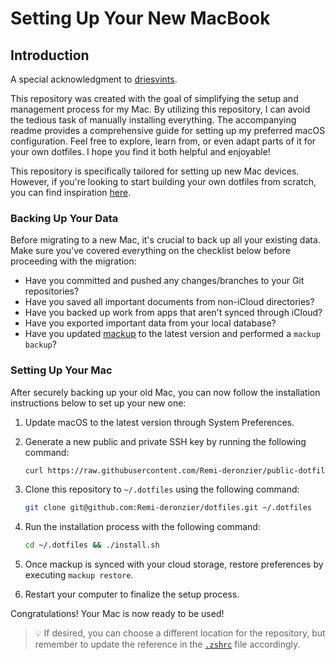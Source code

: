 # Setting Up Your New MacBook

## Introduction

A special acknowledgment to [driesvints](https://github.com/driesvints/dotfiles).

This repository was created with the goal of simplifying the setup and management process for my Mac. By utilizing this repository, I can avoid the tedious task of manually installing everything. The accompanying readme provides a comprehensive guide for setting up my preferred macOS configuration. Feel free to explore, learn from, or even adapt parts of it for your own dotfiles. I hope you find it both helpful and enjoyable!

This repository is specifically tailored for setting up new Mac devices. However, if you're looking to start building your own dotfiles from scratch, you can find inspiration [here](https://github.com/driesvints/dotfiles).

### Backing Up Your Data

Before migrating to a new Mac, it's crucial to back up all your existing data. Make sure you've covered everything on the checklist below before proceeding with the migration:

- Have you committed and pushed any changes/branches to your Git repositories?
- Have you saved all important documents from non-iCloud directories?
- Have you backed up work from apps that aren't synced through iCloud?
- Have you exported important data from your local database?
- Have you updated [mackup](https://github.com/lra/mackup) to the latest version and performed a `mackup backup`?

### Setting Up Your Mac

After securely backing up your old Mac, you can now follow the installation instructions below to set up your new one:

1. Update macOS to the latest version through System Preferences.
2. Generate a new public and private SSH key by running the following command:

   ```zsh
   curl https://raw.githubusercontent.com/Remi-deronzier/public-dotfiles/main/ssh.sh | sh -s "<your-email-address>"
   ```

3. Clone this repository to `~/.dotfiles` using the following command:

   ```zsh
   git clone git@github.com:Remi-deronzier/dotfiles.git ~/.dotfiles
   ```

4. Run the installation process with the following command:

   ```zsh
   cd ~/.dotfiles && ./install.sh
   ```

5. Once mackup is synced with your cloud storage, restore preferences by executing `mackup restore`.
6. Restart your computer to finalize the setup process.

Congratulations! Your Mac is now ready to be used!

> 💡 If desired, you can choose a different location for the repository, but remember to update the reference in the [`.zshrc`](./.zshrc#L2) file accordingly.
